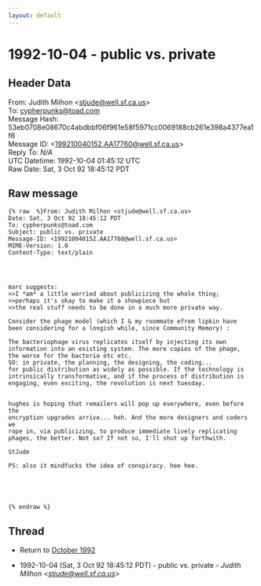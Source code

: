 ```yaml
---
layout: default
---
```


# 1992-10-04 - public vs. private

## Header Data

From: Judith Milhon \<stjude@well.sf.ca.us\><br>
To: cypherpunks@toad.com<br>
Message Hash: 53eb0708e08670c4abdbbf06f961e58f5971cc0069188cb261e398a4377ea1f6<br>
Message ID: \<199210040152.AA17760@well.sf.ca.us\><br>
Reply To: _N/A_<br>
UTC Datetime: 1992-10-04 01:45:12 UTC<br>
Raw Date: Sat, 3 Oct 92 18:45:12 PDT<br>

## Raw message

```
{% raw  %}From: Judith Milhon <stjude@well.sf.ca.us>
Date: Sat, 3 Oct 92 18:45:12 PDT
To: cypherpunks@toad.com
Subject: public vs. private
Message-ID: <199210040152.AA17760@well.sf.ca.us>
MIME-Version: 1.0
Content-Type: text/plain




marc suggests:
>>I *am* a little worried about publicizing the whole thing;
>>perhaps it's okay to make it a showpiece but
>>the real stuff needs to be done in a much more private way.

Consider the phage model (which I & my roommate efrem lipkin have
been considering for a longish while, since Community Memory) :

The bacteriophage virus replicates itself by injecting its own
information into an existing system. The more copies of the phage,
the worse for the bacteria etc etc. 
SO: in private, the planning, the designing, the coding...
for public distribution as widely as possible. If the technology is
intrinsically transformative, and if the process of distribution is
engaging, even exciting, the revolution is next tuesday.


hughes is hoping that remailers will pop up everywhere, even before the
encryption upgrades arrive... heh. And the more designers and coders we
rope in, via publicizing, to produce immediate lively replicating
phages, the better. Not so? If not so, I'll shut up forthwith.

StJude

PS: also it mindfucks the idea of conspiracy. hee hee.





{% endraw %}
```

## Thread

+ Return to [October 1992](/years/1992/10)

+ 1992-10-04 (Sat, 3 Oct 92 18:45:12 PDT) - public vs. private - _Judith Milhon \<stjude@well.sf.ca.us\>_

